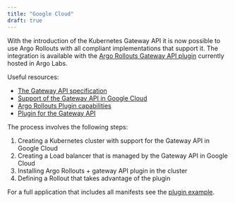 ```yaml
---
title: "Google Cloud"
draft: true
---
```


With the introduction of the Kubernetes Gateway API it is now possible to use Argo Rollouts with all compliant implementations that support it. The integration is available with the [Argo Rollouts Gateway API plugin](https://github.com/argoproj-labs/rollouts-plugin-trafficrouter-gatewayapi/) currently hosted in Argo Labs.

Useful resources:

* [The Gateway API specification](https://gateway-api.sigs.k8s.io/)
* [Support of the Gateway API in Google Cloud](https://cloud.google.com/kubernetes-engine/docs/concepts/gateway-api)
* [Argo Rollouts Plugin capabilities](../plugins/) 
* [Plugin for the Gateway API](https://github.com/argoproj-labs/rollouts-plugin-trafficrouter-gatewayapi)

The process involves the following steps:

1. Creating a Kubernetes cluster with support for the Gateway API in Google Cloud
1. Creating a Load balancer that is managed by the Gateway API in Google Cloud
1. Installing Argo Rollouts + gateway API plugin in the cluster
1. Defining a Rollout that takes advantage of the plugin

For a full application that includes all manifests see the [plugin example](https://github.com/argoproj-labs/rollouts-plugin-trafficrouter-gatewayapi/tree/main/examples/google-cloud).


